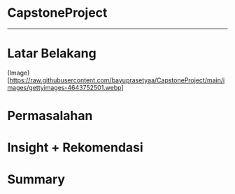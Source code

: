 # CapstoneProject
---
# Latar Belakang
(Image)[https://raw.githubusercontent.com/bayuprasetyaa/CapstoneProject/main/images/gettyimages-4643752501.webp]
# Permasalahan
# Insight + Rekomendasi
# Summary
